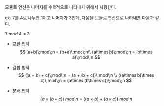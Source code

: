 모듈로 연산은 나머지를 수학적으로 나타내기 위해서 사용한다.

ex. 7를 4로 나누면 1이고 나머지가 3인데, 다음을 모듈로 연산으로 나타내면 다음과 같다.

$7\;mod\;4=3$

- 교환 법칙
$$
(a+b)\;mod\;n = (b+a)\;mod\;n\\
(a\times b)\;mod\;n = (b\times a)\;mod\;n 
$$

- 결합 법칙
$$
((a + b) + c)\;mod\;n = (a + (b + c))\;mod\;n \\
((a\times b)\times c)\;mod\;n = (a\times (b\times c))\;mod\;n 
$$

- 분배 법칙
$$
(a \times (b + c))\;mod\;n = ((a\times b) + (a\times c))\;mod\;n
$$
